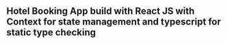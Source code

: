 ## Hotel Booking App build with React JS with Context for state management and typescript for static type checking
